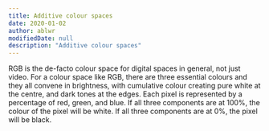 ```yaml
---
title: Additive colour spaces
date: 2020-01-02
author: ablwr
modifiedDate: null
description: "Additive colour spaces"
---
```


RGB is the de-facto colour space for digital spaces in general, not just video. For a colour space like
RGB, there are three essential colours and they all convene in brightness, with cumulative colour
creating pure white at the centre, and dark tones at the edges. Each pixel is represented by a
percentage of red, green, and blue. If all three components are at 100%, the colour of the pixel will
be white. If all three components are at 0%, the pixel will be black.
